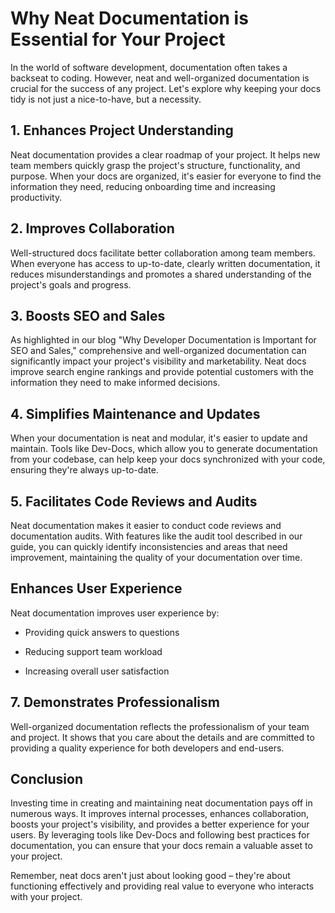 # Why Neat Documentation is Essential for Your Project

In the world of software development, documentation often takes a backseat to coding. However, neat and well-organized documentation is crucial for the success of any project. Let's explore why keeping your docs tidy is not just a nice-to-have, but a necessity.

## 1. Enhances Project Understanding

Neat documentation provides a clear roadmap of your project. It helps new team members quickly grasp the project's structure, functionality, and purpose. When your docs are organized, it's easier for everyone to find the information they need, reducing onboarding time and increasing productivity.

## 2. Improves Collaboration

Well-structured docs facilitate better collaboration among team members. When everyone has access to up-to-date, clearly written documentation, it reduces misunderstandings and promotes a shared understanding of the project's goals and progress.

## 3. Boosts SEO and Sales

As highlighted in our blog "Why Developer Documentation is Important for SEO and Sales," comprehensive and well-organized documentation can significantly impact your project's visibility and marketability. Neat docs improve search engine rankings and provide potential customers with the information they need to make informed decisions.

## 4. Simplifies Maintenance and Updates

When your documentation is neat and modular, it's easier to update and maintain. Tools like Dev-Docs, which allow you to generate documentation from your codebase, can help keep your docs synchronized with your code, ensuring they're always up-to-date.

## 5. Facilitates Code Reviews and Audits

Neat documentation makes it easier to conduct code reviews and documentation audits. With features like the audit tool described in our guide, you can quickly identify inconsistencies and areas that need improvement, maintaining the quality of your documentation over time.

## Enhances User Experience

Neat documentation improves user experience by:

* Providing quick answers to questions

* Reducing support team workload

* Increasing overall user satisfaction

## 7. Demonstrates Professionalism

Well-organized documentation reflects the professionalism of your team and project. It shows that you care about the details and are committed to providing a quality experience for both developers and end-users.

## Conclusion

Investing time in creating and maintaining neat documentation pays off in numerous ways. It improves internal processes, enhances collaboration, boosts your project's visibility, and provides a better experience for your users. By leveraging tools like Dev-Docs and following best practices for documentation, you can ensure that your docs remain a valuable asset to your project.

Remember, neat docs aren't just about looking good – they're about functioning effectively and providing real value to everyone who interacts with your project.
